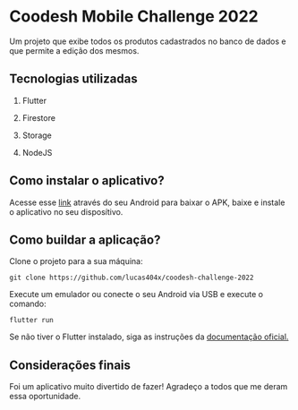 
# Coodesh Mobile Challenge 2022

Um projeto que exibe todos os produtos cadastrados no banco de dados e que permite a edição dos mesmos.


## Tecnologias utilizadas

1. Flutter

2. Firestore

3. Storage

4. NodeJS
 

## Como instalar o aplicativo?

Acesse esse [link](https://drive.google.com/file/d/1BYTDVTId7PcEaxBOXWtPYrKwOtTserSt/view?usp=sharing) através do seu Android para baixar o APK, baixe e instale o aplicativo no seu disposítivo.

## Como buildar a aplicação?

Clone o projeto para a sua máquina:

```git clone https://github.com/lucas404x/coodesh-challenge-2022```

Execute um emulador ou conecte o seu Android via USB e execute o comando:

`flutter run`


Se não tiver o Flutter instalado, siga as instruções da [documentação oficial.](https://docs.flutter.dev/get-started/install)

## Considerações finais
Foi um aplicativo muito divertido de fazer! Agradeço a todos que me deram essa oportunidade.